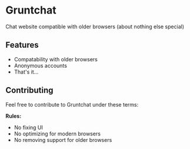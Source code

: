 # Gruntchat
Chat website compatible with older browsers (about nothing else special)

## Features
- Compatability with older browsers
- Anonymous accounts
- That's it...

## Contributing
Feel free to contribute to Gruntchat under these terms:

**Rules:**
  - No fixing UI
  - No optimizing for modern browsers
  - No removing support for older browsers
